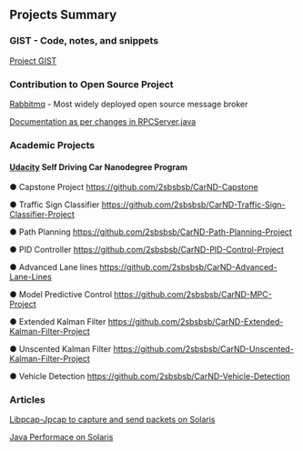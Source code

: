 ## Projects Summary

### GIST - Code, notes, and snippets

[Project GIST](https://gist.github.com/2sbsbsb)


### Contribution to Open Source Project 

[Rabbitmq](https://www.rabbitmq.com/) - Most widely deployed open source message broker 

[Documentation as per changes in RPCServer.java](https://github.com/rabbitmq/rabbitmq-website/pull/430)


### Academic Projects 

#### [Udacity](https://www.udacity.com/) Self Driving Car Nanodegree Program 

●  Capstone Project https://github.com/2sbsbsb/CarND-Capstone

●  Traffic Sign Classifier https://github.com/2sbsbsb/CarND-Traffic-Sign-Classifier-Project

●  Path Planning https://github.com/2sbsbsb/CarND-Path-Planning-Project

●  PID Controller https://github.com/2sbsbsb/CarND-PID-Control-Project

●  Advanced Lane lines https://github.com/2sbsbsb/CarND-Advanced-Lane-Lines

●  Model Predictive Control https://github.com/2sbsbsb/CarND-MPC-Project

●  Extended Kalman Filter https://github.com/2sbsbsb/CarND-Extended-Kalman-Filter-Project

●  Unscented Kalman Filter https://github.com/2sbsbsb/CarND-Unscented-Kalman-Filter-Project

●  Vehicle Detection https://github.com/2sbsbsb/CarND-Vehicle-Detection


### Articles 

[Libpcap-Jpcap to capture and send packets on Solaris](https://www.experts-exchange.com/articles/8193/Using-libpcap-Jpcap-to-capture-and-send-packets-on-Solaris-Part-1.html)

[Java Performace on Solaris](https://www.experts-exchange.com/articles/8194/Java-performance-on-Solaris-Managing-CPUs.html)

